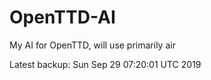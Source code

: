 # OpenTTD-AI
My AI for OpenTTD, will use primarily air

Latest backup: Sun Sep 29 07:20:01 UTC 2019
